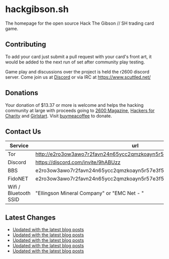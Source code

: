 # hackgibson.sh
The homepage for the open source Hack The Gibson // SH trading card game.


## Contributing

To add your card just submit a pull request with your card's front art, it would be added to the next run of set after community play testing.

Game play and discussions over the project is held the r2600 discord server. Come join us at [Discord](https://discord.com/invite/9hABUzz) or via IRC at https://www.scuttled.net/


## Donations

Your donation of $13.37 or more is welcome and helps the hacking community at large with proceeds going to [2600 Magazine](https://2600.com/), [Hackers for Charity](https://hackersforcharity.org) and [Girlstart](https://girlstart.org).  Visit [buymeacoffee](https://www.buymeacoffee.com/hackgibson.sh) to donate.


## Contact Us

Service | url
-|-
Tor | http://e2ro3ow3awo7r2favn24n65ycc2qmzkoayn5r57e3f56nvjwdcgg32ad.onion
Discord | https://discord.com/invite/9hABUzz
BBS | e2ro3ow3awo7r2favn24n65ycc2qmzkoayn5r57e3f56nvjwdcgg32ad.onion:23
FidoNET | e2ro3ow3awo7r2favn24n65ycc2qmzkoayn5r57e3f56nvjwdcgg32ad.onion:24554
Wifi / Bluetooth SSID | "Ellingson Mineral Company" or "EMC Net - <fidonet address>"

## Latest Changes
<!-- BLOG-POST-LIST:START -->
- [Updated with the latest blog posts](https://github.com/DFW2600/hackgibson.sh/commit/8dbfd3ab5edba2214508fb93eec827e846fb9758)
- [Updated with the latest blog posts](https://github.com/DFW2600/hackgibson.sh/commit/2e12fd1747f08d5ac578b33ce717941d47df8b05)
- [Updated with the latest blog posts](https://github.com/DFW2600/hackgibson.sh/commit/0a57b8ff2c8011a79c5cabf2ef6e920e0cbc83ec)
- [Updated with the latest blog posts](https://github.com/DFW2600/hackgibson.sh/commit/58dd25a608e99f28fa16213020e918b02cdc9ee7)
- [Updated with the latest blog posts](https://github.com/DFW2600/hackgibson.sh/commit/1b2e26c6644f58c9d6c0bfef6e8a21f8662064b2)
<!-- BLOG-POST-LIST:END -->
